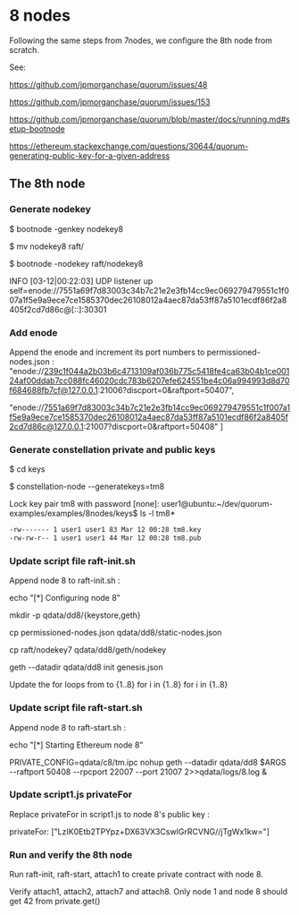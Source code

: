 # 8 nodes

Following the same steps from 7nodes, we configure the 8th node from scratch.

See:

https://github.com/jpmorganchase/quorum/issues/48

https://github.com/jpmorganchase/quorum/issues/153

https://github.com/jpmorganchase/quorum/blob/master/docs/running.md#setup-bootnode

https://ethereum.stackexchange.com/questions/30644/quorum-generating-public-key-for-a-given-address

## The 8th node

### Generate nodekey
$ bootnode -genkey nodekey8

$ mv nodekey8 raft/

$ bootnode -nodekey raft/nodekey8

INFO [03-12|00:22:03] UDP listener up                          self=enode://7551a69f7d83003c34b7c21e2e3fb14cc9ec069279479551c1f007a1f5e9a9ece7ce1585370dec26108012a4aec87da53ff87a5101ecdf86f2a8405f2cd7d86c@[::]:30301

### Add enode
Append the enode and increment its port numbers to permissioned-nodes.json :
"enode://239c1f044a2b03b6c4713109af036b775c5418fe4ca63b04b1ce00124af00ddab7cc088fc46020cdc783b6207efe624551be4c06a994993d8d70f684688fb7cf@127.0.0.1:21006?discport=0&raftport=50407",

"enode://7551a69f7d83003c34b7c21e2e3fb14cc9ec069279479551c1f007a1f5e9a9ece7ce1585370dec26108012a4aec87da53ff87a5101ecdf86f2a8405f2cd7d86c@127.0.0.1:21007?discport=0&raftport=50408"
]

### Generate constellation private and public keys
$ cd keys

$ constellation-node --generatekeys=tm8

Lock key pair tm8 with password [none]: 
user1@ubuntu:~/dev/quorum-examples/examples/8nodes/keys$ ls -l tm8*
```sh
-rw------- 1 user1 user1 83 Mar 12 00:28 tm8.key
-rw-rw-r-- 1 user1 user1 44 Mar 12 00:28 tm8.pub
```

### Update script file raft-init.sh
Append node 8 to raft-init.sh :

echo "[*] Configuring node 8"

mkdir -p qdata/dd8/{keystore,geth}

cp permissioned-nodes.json qdata/dd8/static-nodes.json

cp raft/nodekey7 qdata/dd8/geth/nodekey

geth --datadir qdata/dd8 init genesis.json

Update the for loops from to {1..8}
for i in {1..8}
for i in {1..8}

### Update script file raft-start.sh
Append node 8 to raft-start.sh :

echo "[*] Starting Ethereum node 8"

PRIVATE_CONFIG=qdata/c8/tm.ipc nohup geth --datadir qdata/dd8 $ARGS --raftport 50408 --rpcport 22007 --port 21007 2>>qdata/logs/8.log &

### Update script1.js privateFor
Replace privateFor in script1.js to node 8's public key :

privateFor: ["LzIK0Etb2TPYpz+DX63VX3CswIGrRCVNG//jTgWx1kw="]

### Run and verify the 8th node
Run raft-init, raft-start, attach1 to create private contract with node 8.

Verify attach1, attach2, attach7 and attach8. Only node 1 and node 8 should get 42 from private.get()



